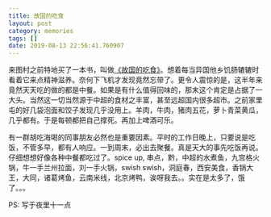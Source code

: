 ```yaml
---
title: 故国的吃食
layout: post
category: memories
tags: []
date: 2019-08-13 22:56:41.760907
---
```



来图村之前特地买了一本书，叫做[《故国的吃食》](https://www.amazon.com/Homeland-Food-Chinese-Xiaobai/dp/7544181472/)。想着每当异国他乡饥肠辘辘时看着它来点精神滋养。奈何下飞机才发现竟然忘带了。更令人震惊的是，这半年来竟然天天吃的做的都是中餐。如果是有什么值得回味的，那末这个肯定是占据了一大头。当然这一切当然源于中超的食材之丰富，甚至远超国内很多超市。之前家里屯的好几袋泡面和饺子发现几乎没用上。羊肉，牛肉，猪肉五花，萝卜青菜黄瓜，几乎都有。于是每顿都把自己撑死。再加上啤酒可乐。

有一群胡吃海喝的同事朋友必然也是重要因素。平时的工作日晚上，只要说是吃饭，不管多早，都有人响应。一到周末，必出去聚餐。真是天大的事先吃饭再说。仔细想想好像各种中餐都吃过了。spice up, 串点，黔，中超的水煮鱼，九宫格火锅，牛一手兰州拉面，刘一手火锅，swish swish，洞庭春，西安美食，香锅大王，大同，诸葛烤鱼，云南米线，北京烤鸭，诶呀我去。。实在是太多了，饿了。。。


PS: 写于夜里十一点